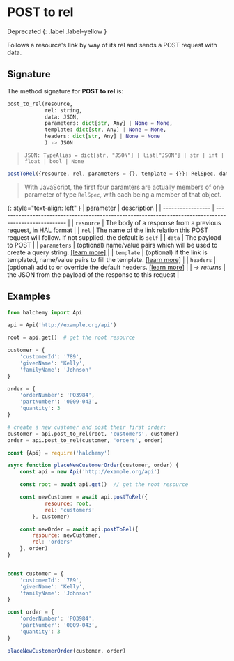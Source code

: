 # POST to rel
Deprecated
{: .label .label-yellow }

Follows a resource's link by way of its rel and sends a POST request with data.

## Signature
The method signature for **POST to rel** is:
<tabs>
<tab name="Python">

```python
post_to_rel(resource,
            rel: string,
            data: JSON,
            parameters: dict[str, Any] | None = None,
            template: dict[str, Any] | None = None,
            headers: dict[str, Any] | None = None
            ) -> JSON
```
> `JSON: TypeAlias = dict[str, "JSON"] | list["JSON"] | str | int | float | bool | None`
</tab>

<tab name="JavaScript">

```javascript
postToRel({resource, rel, parameters = {}, template = {}}: RelSpec, data: {}, headers = {}): Promise<any>
```
> With JavaScript, the first four paramters are actually members of one parameter of type `RelSpec`, with each being a member of that object.
</tab>

<future-languages />
</tabs>

{: style="text-align: left" }
| parameter         | description                                                                                            |
| ----------------- | ------------------------------------------------------------------------------------------------------ |
| `resource`        | The body of a response from a previous request, in HAL format                                          |
| `rel`             | The name of the link relation this POST request will follow.  If not supplied, the default is `self`   |
| `data`            | The payload to POST                                                                                    |
| `parameters`      | (optional) name/value pairs which will be used to create a query string. [[learn more]](/parameters)   |
| `template`        | (optional) if the link is templated, name/value pairs to fill the template. [[learn more]](/templates) |
| `headers`         | (optional) add to or override the default headers. [[learn more]](/headers)                            |
| -> *returns*      | the JSON from the payload of the response to this request                                              |


## Examples
<tabs>
<tab name="Python">

```python
from halchemy import Api

api = Api('http://example.org/api')

root = api.get()  # get the root resource

customer = {
    'customerId': '789',
    'givenName': 'Kelly',
    'familyName': 'Johnson'
}

order = {
    'orderNumber': 'PO3984',
    'partNumber': '0009-043',
    'quantity': 3
}

# create a new customer and post their first order:
customer = api.post_to_rel(root, 'customers', customer)
order = api.post_to_rel(customer, 'orders', order)

```
</tab>

<tab name="JavaScript">

```javascript
const {Api} = require('halchemy')

async function placeNewCustomerOrder(customer, order) {
    const api = new Api('http://example.org/api')

    const root = await api.get()  // get the root resource

    const newCustomer = await api.postToRel({
            resource: root,
            rel: 'customers'
        }, customer)

    const newOrder = await api.postToRel({
        resource: newCustomer,
        rel: 'orders'
    }, order)
}


const customer = {
    'customerId': '789',
    'givenName': 'Kelly',
    'familyName': 'Johnson'
}

const order = {
    'orderNumber': 'PO3984',
    'partNumber': '0009-043',
    'quantity': 3
}

placeNewCustomerOrder(customer, order)
```
</tab>

<future-languages />
</tabs>
